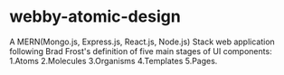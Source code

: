 # webby-atomic-design
A MERN(Mongo.js, Express.js, React.js, Node.js) Stack web application following Brad Frost's definition of five main stages of UI components: 1.Atoms  2.Molecules 3.Organisms 4.Templates 5.Pages. 
